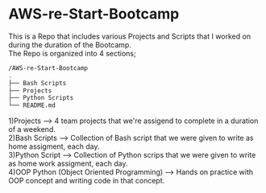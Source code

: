 # AWS-re-Start-Bootcamp
This is a Repo that includes various Projects and Scripts that I worked on during the duration of the Bootcamp. \
The Repo is organized into 4 sections;

```bash
/AWS-re-Start-Bootcamp
.
├── Bash Scripts
├── Projects
├── Python Scripts
└── README.md
```
1)Projects --> 4 team projects that we're assigend to complete in a duration of a weekend. \
2)Bash Scripts --> Collection of Bash script that we were given to write as home assigment, each day. \
3)Python Script --> Collection of Python scrips that we were given to write as home work assigment, each day. \
4)OOP Python (Object Oriented Programming) --> Hands on practice with OOP concept and writing code in that concept.
